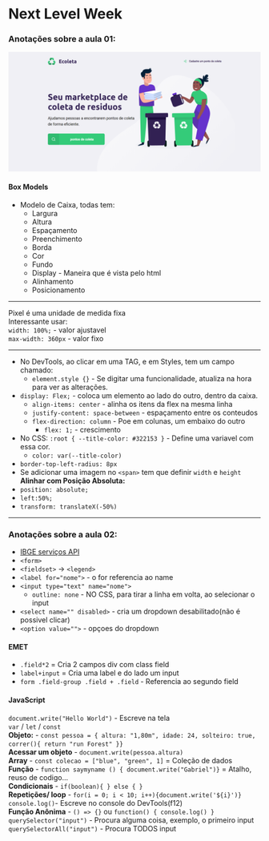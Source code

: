 # Next Level Week
### Anotações sobre a aula 01:

![Imagem WebSite](ImagemEcoleta.png)

#### Box Models
* Modelo de Caixa, todas tem:
   * Largura
   * Altura
   * Espaçamento
   * Preenchimento
   * Borda
   * Cor
   * Fundo
   * Display - Maneira que é vista pelo html
   * Alinhamento
   * Posicionamento
---
Pixel é uma unidade de medida fixa <br>
Interessante usar: <br>
`width: 100%;` - valor ajustavel<br>
`max-width: 360px` - valor fixo

---

* No DevTools, ao clicar em uma TAG, e em Styles, tem um campo chamado: 
   * `element.style {}` - Se digitar uma funcionalidade, atualiza na hora para ver as alterações.
* `display: Flex;` - coloca um elemento ao lado do outro, dentro da caixa.
   * `align-items: center` - alinha os itens da flex na mesma linha 
   * `justify-content: space-between` - espaçamento entre os conteudos
   * `flex-direction: column` - Poe em colunas, um embaixo do outro
      * `flex: 1;` - crescimento
* No CSS: `:root { --title-color: #322153 }` - Define uma variavel com essa cor.
   * `color: var(--title-color)`
* `border-top-left-radius: 8px`
* Se adicionar uma imagem no `<span>` tem que definir `width` e `height` 
**Alinhar com Posição Absoluta:** <br>
* `position: absolute;` 
* `left:50%;`
* `transform: translateX(-50%)`
---
### Anotações sobre a aula 02:
* [IBGE serviços API](https://servicodados.ibge.gov.br/api/docs)
* `<form>`
* `<fieldset>` -> `<legend>`
* `<label for="nome">` - o for referencia ao name
* `<input type="text" name="nome">`
   * `outline: none` - NO CSS, para tirar a linha em volta, ao selecionar o input
* `<select name="" disabled>` - cria um dropdown desabilitado(não é possivel clicar)
* `<option value="">` - opçoes do  dropdown

#### EMET
* `.field*2`  = Cria 2 campos div com class field
* `label+input` = Cria uma label e do lado um input
* `form .field-group .field + .field` - Referencia ao segundo field

#### JavaScript
`document.write("Hello World")` - Escreve na tela <br>
`var` / `let` / `const` <br>
**Objeto:** - `const pessoa = { altura: "1,80m", idade: 24, solteiro: true, correr(){ return "run Forest" }}` <br>
**Acessar um objeto** - `document.write(pessoa.altura)` <br>
**Array** - `const colecao = ["blue", "green", 1]` = Coleção de dados<br>
**Função** - `function saymyname () { document.write("Gabriel")}` = Atalho, reuso de codigo... <br>
**Condicionais** - `if(boolean){ } else { }` <br>
**Repetições/ loop** - `for(i = 0; i < 10; i++){document.write('${i}')}` <br>
`console.log()`- Escreve no console do DevTools(f12) <br>
**Função Anônima** - `() => {}` ou `function() { console.log() }` <br>
`querySelector("input")` - Procura alguma coisa, exemplo, o primeiro input <br>
`querySelectorAll("input")` - Procura TODOS input <br>

